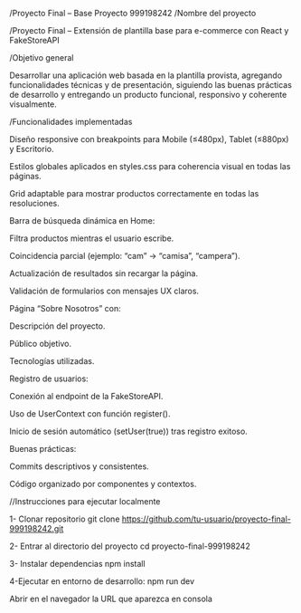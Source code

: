 /Proyecto Final – Base Proyecto 999198242
/Nombre del proyecto

/Proyecto Final – Extensión de plantilla base para e-commerce con    React y FakeStoreAPI

/Objetivo general

Desarrollar una aplicación web basada en la plantilla provista, agregando funcionalidades técnicas y de presentación, siguiendo las buenas prácticas de desarrollo y entregando un producto funcional, responsivo y coherente visualmente.

/Funcionalidades implementadas

Diseño responsive con breakpoints para Mobile (≤480px), Tablet (≤880px) y Escritorio.

Estilos globales aplicados en styles.css para coherencia visual en todas las páginas.

Grid adaptable para mostrar productos correctamente en todas las resoluciones.

Barra de búsqueda dinámica en Home:

 Filtra productos mientras el usuario escribe.

 Coincidencia parcial (ejemplo: “cam” → “camisa”, “campera”).

 Actualización de resultados sin recargar la página.

Validación de formularios con mensajes UX claros.

Página “Sobre Nosotros” con:

 Descripción del proyecto.

 Público objetivo.

 Tecnologías utilizadas.

Registro de usuarios:

 Conexión al endpoint de la FakeStoreAPI.

 Uso de UserContext con función register().

 Inicio de sesión automático (setUser(true)) tras registro exitoso.

Buenas prácticas:

 Commits descriptivos y consistentes.

 Código organizado por componentes y contextos.

//Instrucciones para ejecutar localmente

1- Clonar repositorio
git clone https://github.com/tu-usuario/proyecto-final-999198242.git

2- Entrar al directorio del proyecto
cd proyecto-final-999198242

3- Instalar dependencias
npm install

4-Ejecutar en entorno de desarrollo:
npm run dev

Abrir en el navegador la URL que aparezca en consola
